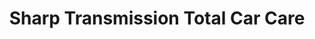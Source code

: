 ---
title: "Sharp Transmission Total Car Care"
url: /kingston/sharp-transmission-total-car-care/
shop: car repair
---